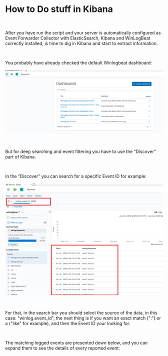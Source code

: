 # How to Do stuff in Kibana

<br/>

After you have run the script and your server is automatically configured as Event Forwarder Collector with ElasticSearch, Kibana and WinLogBeat correctly installed, is time to dig in Kibana and start to extract information.  

<br/>

You probably have already checked the default Winlogbeat dashboard:   

![alt text](https://github.com/ClaudioMerola/HFServerEventsV2/raw/master/Docs/img/winlogdashboard.png)

<br/>

But for deep searching and event filtering you have to use the “Discover” part of Kibana.   

<br/>

In the “Discover” you can search for a specific Event ID for example:

![alt text](https://github.com/ClaudioMerola/HFServerEventsV2/raw/master/Docs/img/SearchEventID.png)

<br/>

For that, in the search bar you should select the source of the data, in this case: "winlog.event_id", the next thing is if you want an exact match (":") or a ("like" for example), and then the Event ID your looking for.

<br/>

The matching logged events are presented down below, and you can expand them to see the details of every reported event:



<br/>
<br/>
<br/>
<br/>
<br/>
<br/>
<br/>
